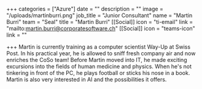 +++
categories = ["Azure"]
date = ""
description = ""
image = "/uploads/martinburri.png"
job_title = "Junior Consultant"
name = "Martin Burri"
team = "Seal"
title = "Martin Burri"
[[Social]]
icon = "ti-email"
link = "mailto:martin.burri@corporatesoftware.ch"
[[Social]]
icon = "teams-icon"
link = ""

+++
Martin is currently training as a computer scientist Way-Up at Swiss Post. In his practical year, he is allowed to sniff fresh company air and now enriches the CoSo team! Before Martin moved into IT, he made exciting excursions into the fields of human medicine and physics. When he's not tinkering in front of the PC, he plays football or sticks his nose in a book. Martin is also very interested in AI and the possibilities it offers.